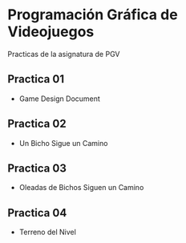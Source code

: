Programación Gráfica de Videojuegos
======================================

Practicas de la asignatura de PGV

Practica 01
--------------
+ Game Design Document

Practica 02
--------------
+ Un Bicho Sigue un Camino

Practica 03
--------------
+ Oleadas de Bichos Siguen un Camino

Practica 04
--------------
+ Terreno del Nivel